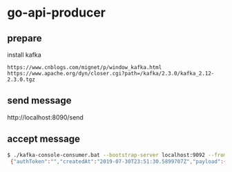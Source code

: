 # go-api-producer

## prepare

install kafka
```
https://www.cnblogs.com/mignet/p/window_kafka.html
https://www.apache.org/dyn/closer.cgi?path=/kafka/2.3.0/kafka_2.12-2.3.0.tgz
```

## send message
http://localhost:8090/send

## accept message

```bash
$ ./kafka-console-consumer.bat --bootstrap-server localhost:9092 --from-beginning --topic fruit
 {"authToken":"","createdAt":"2019-07-30T23:51:30.5899707Z","payload":{"name":"apple"},"requestId":"","status":"FruitCreated"}
```